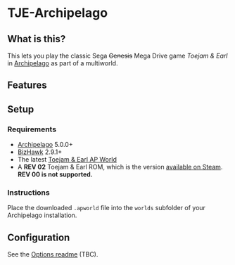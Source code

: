 # TJE-Archipelago

## What is this?

This lets you play the classic Sega ~~Genesis~~ Mega Drive game _Toejam & Earl_ in [Archipelago](https://archipelago.gg) as part of a multiworld.

## Features

## Setup

### Requirements

- [Archipelago](https://github.com/ArchipelagoMW/Archipelago/releases) 5.0.0+
- [BizHawk](https://tasvideos.org/BizHawk/ReleaseHistory) 2.9.1+
- The latest [Toejam & Earl AP World](https://github.com/IgnisUmbrae/TJE-Archipelago/releases)
- A **REV 02** Toejam & Earl ROM, which is the version [available on Steam](https://store.steampowered.com/app/71166/ToeJam__Earl/). **REV 00 is not supported.**

### Instructions

Place the downloaded `.apworld` file into the `worlds` subfolder of your Archipelago installation.

## Configuration

See the [Options readme](https://github.com/IgnisUmbrae/TJE-Archipelago/docs/yaml-options.md) (TBC).